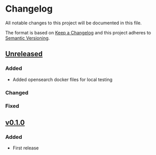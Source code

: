 # Changelog

All notable changes to this project will be documented in this file.

The format is based on [Keep a Changelog](http://keepachangelog.com/en/1.0.0/)
and this project adheres to [Semantic Versioning](http://semver.org/spec/v2.0.0.html).

## [Unreleased]

### Added

- Added opensearch docker files for local testing 

### Changed

### Fixed


## [v0.1.0]

### Added

- First release


[Unreleased]: <https://github.com/stac-utils/stac-fastapi-elasticsearch/tree/v0.1.0...main>
[v0.1.0]: <https://github.com/stac-utils/stac-fastapi-elasticsearch/tree/v0.1.0>